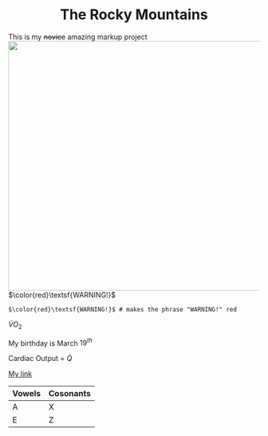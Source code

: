 <!DOCTYPE html>
<html>
<body>
<h1 align="center">The Rocky Mountains</h1>

This is my ~~novice~~ amazing markup project
<img src="https://upload.wikimedia.org/wikipedia/commons/thumb/c/c5/Moraine_Lake_17092005.jpg/1200px-Moraine_Lake_17092005.jpg" align="right" width="600" height="500">

$\color{red}\textsf{WARNING!}$

`$\color{red}\textsf{WARNING!}$ # makes the phrase "WARNING!" red`

$\dot{V}O_2$

My birthday is March 
$19^{th}$

Cardiac Output = 
$\dot{Q}$



[My link](https://github.com/ztorr/KNES381/blob/main/markdown.md)
</body>

Vowels | Cosonants
------------- | -------------
A | X
E  | Z
</html>

